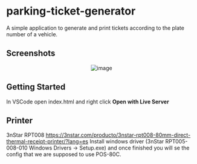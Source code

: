 # parking-ticket-generator
A simple application to generate and print tickets according to the plate number of a vehicle.

## Screenshots
<div align="center">
  
![image](https://user-images.githubusercontent.com/44928453/163694785-5921e1f8-236a-472d-b989-559a1a72e03b.png)  

</div>


## Getting Started
In VSCode open index.html and right click **Open with Live Server**

## Printer
3nStar
RPT008
https://3nstar.com/producto/3nstar-rpt008-80mm-direct-thermal-receipt-printer/?lang=es
Install windows driver (3nStar RPT005-008-010 Windows Drivers -> Setup.exe) and once finished you will se the config that we are supposed to use POS-80C.
